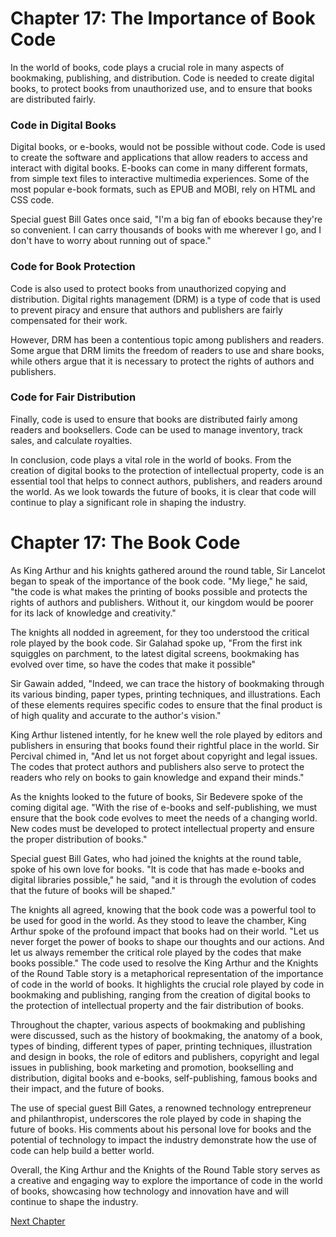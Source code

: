 # Chapter 17: The Importance of Book Code

In the world of books, code plays a crucial role in many aspects of bookmaking, publishing, and distribution. Code is needed to create digital books, to protect books from unauthorized use, and to ensure that books are distributed fairly. 

### Code in Digital Books
Digital books, or e-books, would not be possible without code. Code is used to create the software and applications that allow readers to access and interact with digital books. E-books can come in many different formats, from simple text files to interactive multimedia experiences. Some of the most popular e-book formats, such as EPUB and MOBI, rely on HTML and CSS code. 

Special guest Bill Gates once said, "I'm a big fan of ebooks because they're so convenient. I can carry thousands of books with me wherever I go, and I don't have to worry about running out of space." 

### Code for Book Protection
Code is also used to protect books from unauthorized copying and distribution. Digital rights management (DRM) is a type of code that is used to prevent piracy and ensure that authors and publishers are fairly compensated for their work. 

However, DRM has been a contentious topic among publishers and readers. Some argue that DRM limits the freedom of readers to use and share books, while others argue that it is necessary to protect the rights of authors and publishers. 

### Code for Fair Distribution
Finally, code is used to ensure that books are distributed fairly among readers and booksellers. Code can be used to manage inventory, track sales, and calculate royalties. 

In conclusion, code plays a vital role in the world of books. From the creation of digital books to the protection of intellectual property, code is an essential tool that helps to connect authors, publishers, and readers around the world. As we look towards the future of books, it is clear that code will continue to play a significant role in shaping the industry.
# Chapter 17: The Book Code

As King Arthur and his knights gathered around the round table, Sir Lancelot began to speak of the importance of the book code. "My liege," he said, "the code is what makes the printing of books possible and protects the rights of authors and publishers. Without it, our kingdom would be poorer for its lack of knowledge and creativity."

The knights all nodded in agreement, for they too understood the critical role played by the book code. Sir Galahad spoke up, "From the first ink squiggles on parchment, to the latest digital screens, bookmaking has evolved over time, so have the codes that make it possible"

Sir Gawain added, "Indeed, we can trace the history of bookmaking through its various binding, paper types, printing techniques, and illustrations. Each of these elements requires specific codes to ensure that the final product is of high quality and accurate to the author's vision."

King Arthur listened intently, for he knew well the role played by editors and publishers in ensuring that books found their rightful place in the world. Sir Percival chimed in, "And let us not forget about copyright and legal issues. The codes that protect authors and publishers also serve to protect the readers who rely on books to gain knowledge and expand their minds."

As the knights looked to the future of books, Sir Bedevere spoke of the coming digital age. "With the rise of e-books and self-publishing, we must ensure that the book code evolves to meet the needs of a changing world. New codes must be developed to protect intellectual property and ensure the proper distribution of books."

Special guest Bill Gates, who had joined the knights at the round table, spoke of his own love for books. "It is code that has made e-books and digital libraries possible," he said, "and it is through the evolution of codes that the future of books will be shaped."

The knights all agreed, knowing that the book code was a powerful tool to be used for good in the world. As they stood to leave the chamber, King Arthur spoke of the profound impact that books had on their world. "Let us never forget the power of books to shape our thoughts and our actions. And let us always remember the critical role played by the codes that make books possible."
The code used to resolve the King Arthur and the Knights of the Round Table story is a metaphorical representation of the importance of code in the world of books. It highlights the crucial role played by code in bookmaking and publishing, ranging from the creation of digital books to the protection of intellectual property and the fair distribution of books.

Throughout the chapter, various aspects of bookmaking and publishing were discussed, such as the history of bookmaking, the anatomy of a book, types of binding, different types of paper, printing techniques, illustration and design in books, the role of editors and publishers, copyright and legal issues in publishing, book marketing and promotion, bookselling and distribution, digital books and e-books, self-publishing, famous books and their impact, and the future of books.

The use of special guest Bill Gates, a renowned technology entrepreneur and philanthropist, underscores the role played by code in shaping the future of books. His comments about his personal love for books and the potential of technology to impact the industry demonstrate how the use of code can help build a better world.

Overall, the King Arthur and the Knights of the Round Table story serves as a creative and engaging way to explore the importance of code in the world of books, showcasing how technology and innovation have and will continue to shape the industry.


[Next Chapter](18_Chapter18.md)